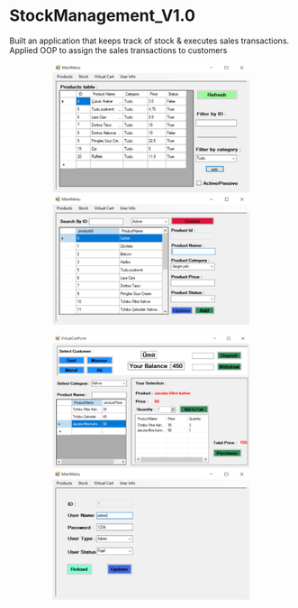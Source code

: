# StockManagement_V1.0
Built an application that keeps track of stock & executes sales transactions. Applied OOP to assign the sales transactions to customers
<p align="center">
  <img src="/StockManagementApp_ss/2.png" width="350" title="hover text">
  <img src="/StockManagementApp_ss/3.png" width="350" alt="accessibility text">
</p>
<p align="center">
  <img src="/StockManagementApp_ss/4.png" width="350" title="hover text">
  <img src="/StockManagementApp_ss/5.png" width="350" alt="accessibility text">
</p>
